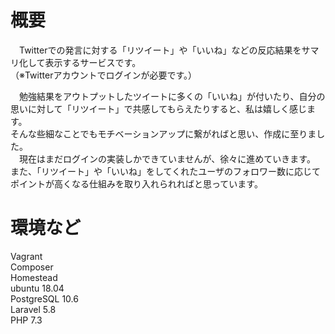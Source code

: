 # 概要
　Twitterでの発言に対する「リツイート」や「いいね」などの反応結果をサマリ化して表示するサービスです。  
（※Twitterアカウントでログインが必要です。）  

　勉強結果をアウトプットしたツイートに多くの「いいね」が付いたり、自分の思いに対して「リツイート」で共感してもらえたりすると、私は嬉しく感じます。  
そんな些細なことでもモチベーションアップに繋がればと思い、作成に至りました。  
　現在はまだログインの実装しかできていませんが、徐々に進めていきます。  
また、「リツイート」や「いいね」をしてくれたユーザのフォロワー数に応じてポイントが高くなる仕組みを取り入れられればと思っています。  

# 環境など
Vagrant  
Composer  
Homestead  
ubuntu 18.04  
PostgreSQL 10.6  
Laravel 5.8  
PHP 7.3  

